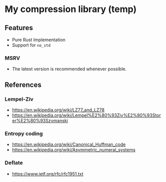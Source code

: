 # My compression library (temp)

## Features

* Pure Rust Implementation
* Support for `no_std`

### MSRV

* The latest version is recommended whenever possible.

## References

### Lempel-Ziv

* https://en.wikipedia.org/wiki/LZ77_and_LZ78
* https://en.wikipedia.org/wiki/Lempel%E2%80%93Ziv%E2%80%93Storer%E2%80%93Szymanski

### Entropy coding

* https://en.wikipedia.org/wiki/Canonical_Huffman_code
* https://en.wikipedia.org/wiki/Asymmetric_numeral_systems

### Deflate

* https://www.ietf.org/rfc/rfc1951.txt

